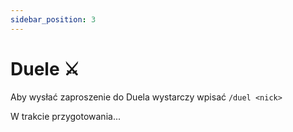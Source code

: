 ```yaml
---
sidebar_position: 3
---
```


# Duele ⚔️

Aby wysłać zaproszenie do Duela wystarczy wpisać `/duel <nick>`

W trakcie przygotowania...
